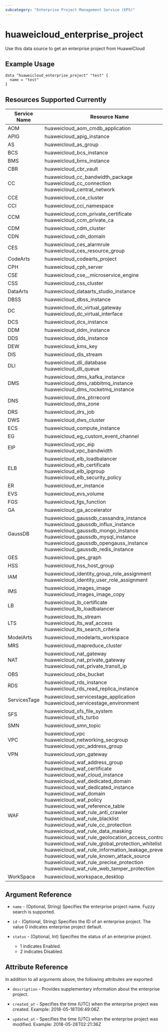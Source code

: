 ```yaml
---
subcategory: "Enterprise Project Management Service (EPS)"
---
```


# huaweicloud_enterprise_project

Use this data source to get an enterprise project from HuaweiCloud

## Example Usage

```hcl
data "huaweicloud_enterprise_project" "test" {
  name = "test"
}
```

## Resources Supported Currently

<!-- markdownlint-disable MD033 -->
Service Name | Resource Name
---- | ---
AOM | huaweicloud_aom_cmdb_application
APIG | huaweicloud_apig_instance
AS  | huaweicloud_as_group
BCS | huaweicloud_bcs_instance
BMS | huaweicloud_bms_instance
CBR | huaweicloud_cbr_vault
CC  | huaweicloud_cc_bandwidth_package<br>huaweicloud_cc_connection<br>huaweicloud_central_network
CCE | huaweicloud_cce_cluster
CCI | huaweicloud_cci_namespace
CCM | huaweicloud_ccm_private_certificate<br>huaweicloud_ccm_private_ca
CDM | huaweicloud_cdm_cluster
CDN | huaweicloud_cdn_domain
CES | huaweicloud_ces_alarmrule<br>huaweicloud_ces_resource_group
CodeArts | huaweicloud_codearts_project
CPH | huaweicloud_cph_server
CSE | huaweicloud_cse__microservice_engine
CSS | huaweicloud_css_cluster
DataArts | huaweicloud_dataarts_studio_instance
DBSS | huaweicloud_dbss_instance
DC  | huaweicloud_dc_virtual_gateway<br>huaweicloud_dc_virtual_interface
DCS | huaweicloud_dcs_instance
DDM | huaweicloud_ddm_instance
DDS | huaweicloud_dds_instance
DEW | huaweicloud_kms_key
DIS | huaweicloud_dis_stream
DLI | huaweicloud_dli_database<br>huaweicloud_dli_queue
DMS | huaweicloud_dms_kafka_instance<br>huaweicloud_dms_rabbitmq_instance<br>huaweicloud_dms_rocketmq_instance
DNS | huaweicloud_dns_ptrrecord<br>huaweicloud_dns_zone
DRS | huaweicloud_drs_job
DWS | huaweicloud_dws_cluster
ECS | huaweicloud_compute_instance
EG  | huaweicloud_eg_custom_event_channel
EIP | huaweicloud_vpc_eip<br>huaweicloud_vpc_bandwidth
ELB | huaweicloud_elb_loadbalancer<br>huaweicloud_elb_certificate<br>huaweicloud_elb_ipgroup<br>huaweicloud_elb_security_policy
ER  | huaweicloud_er_instance
EVS | huaweicloud_evs_volume
FGS | huaweicloud_fgs_function
GA  | huaweicloud_ga_accelerator
GaussDB | huaweicloud_gaussdb_cassandra_instance<br>huaweicloud_gaussdb_influx_instance<br>huaweicloud_gaussdb_mongo_instance<br>huaweicloud_gaussdb_mysql_instance<br>huaweicloud_gaussdb_opengauss_instance<br>huaweicloud_gaussdb_redis_instance
GES | huaweicloud_ges_graph
HSS | huaweicloud_hss_host_group
IAM | huaweicloud_identity_group_role_assignment<br>huaweicloud_identity_user_role_assignment
IMS | huaweicloud_images_image<br>huaweicloud_images_image_copy
LB  | huaweicloud_lb_certificate<br>huaweicloud_lb_loadbalancer
LTS | huaweicloud_lts_stream<br>huaweicloud_lts_waf_access<br>huaweicloud_lts_search_criteria
ModelArts | huaweicloud_modelarts_workspace
MRS | huaweicloud_mapreduce_cluster
NAT | huaweicloud_nat_gateway<br>huaweicloud_nat_private_gateway<br>huaweicloud_nat_private_transit_ip
OBS | huaweicloud_obs_bucket
RDS | huaweicloud_rds_instance<br>huaweicloud_rds_read_replica_instance
ServicesTage | huaweicloud_servicestage_application<br>huaweicloud_servicestage_environment
SFS | huaweicloud_sfs_file_system<br>huaweicloud_sfs_turbo
SMN | huaweicloud_smn_topic
VPC | huaweicloud_vpc<br>huaweicloud_networking_secgroup<br>huaweicloud_vpc_address_group
VPN | huaweicloud_vpn_gateway
WAF | huaweicloud_waf_address_group<br>huaweicloud_waf_certificate<br>huaweicloud_waf_cloud_instance<br>huaweicloud_waf_dedicated_domain<br>huaweicloud_waf_dedicated_instance<br>huaweicloud_waf_domain<br>huaweicloud_waf_policy<br>huaweicloud_waf_reference_table<br> huaweicloud_waf_rule_anti_crawler<br>huaweicloud_waf_rule_blacklist<br>huaweicloud_waf_rule_cc_protection<br>huaweicloud_waf_rule_data_masking<br>huaweicloud_waf_rule_geolocation_access_control<br>huaweicloud_waf_rule_global_protection_whitelist<br>huaweicloud_waf_rule_information_leakage_prevention<br>huaweicloud_waf_rule_known_attack_source<br>huaweicloud_waf_rule_precise_protection<br>huaweicloud_waf_rule_web_tamper_protection
WorkSpace | huaweicloud_workspace_desktop<br>
<!-- markdownlint-enable MD033 -->

## Argument Reference

* `name` - (Optional, String) Specifies the enterprise project name. Fuzzy search is supported.

* `id` - (Optional, String) Specifies the ID of an enterprise project. The value 0 indicates enterprise project default.

* `status` - (Optional, Int) Specifies the status of an enterprise project.
    + 1 indicates Enabled.
    + 2 indicates Disabled.

## Attribute Reference

In addition to all arguments above, the following attributes are exported:

* `description` - Provides supplementary information about the enterprise project.

* `created_at` - Specifies the time (UTC) when the enterprise project was created. Example: 2018-05-18T06:49:06Z

* `updated_at` - Specifies the time (UTC) when the enterprise project was modified. Example: 2018-05-28T02:21:36Z
